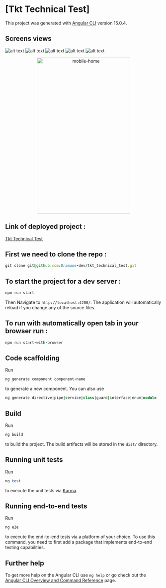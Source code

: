 # [Tkt Technical Test]

This project was generated with [Angular CLI](https://github.com/angular/angular-cli) version 15.0.4.

## Screens views

![alt text](https://github.com/Dramane-dev/tkt_technical_test/blob/develop/app-screens/home.png?raw=true)
![alt text](https://github.com/Dramane-dev/tkt_technical_test/blob/develop/app-screens/details.png?raw=true)
![alt text](https://github.com/Dramane-dev/tkt_technical_test/blob/develop/app-screens/mobile-home.png?raw=true)
![alt text](https://github.com/Dramane-dev/tkt_technical_test/blob/develop/app-screens/mobile-details.png?raw=true)
![alt text](https://github.com/Dramane-dev/tkt_technical_test/blob/develop/app-screens/mobile-menu.png?raw=true)

<p align="center">
  <img 
     alt="mobile-home"
     src="./app-screens/mobile-home.png"
     style="margin-left: auto; margin-right: auto"
     width="300" 
     height="500"
    />
</p>

## Link of deployed project :

[Tkt Technical Test](https://dramane.dev/tkt-technical-test)

## First we need to clone the repo :

```ruby
git clone git@github.com:Dramane-dev/tkt_technical_test.git
```

## To start the project for a dev server :

```ruby
npm run start
```

Then Navigate to `http://localhost:4200/`. The application will automatically reload if you change any of the source files.

## To run with automatically open tab in your browser run :

```ruby
npm run start-with-browser
```

## Code scaffolding

Run

```ruby
ng generate component component-name
```

to generate a new component. You can also use

```ruby
ng generate directive|pipe|service|class|guard|interface|enum|module
```

## Build

Run

```ruby
ng build
```

to build the project. The build artifacts will be stored in the `dist/` directory.

## Running unit tests

Run

```ruby
ng test
```

to execute the unit tests via [Karma](https://karma-runner.github.io).

## Running end-to-end tests

Run

```ruby
ng e2e
```

to execute the end-to-end tests via a platform of your choice. To use this command, you need to first add a package that implements end-to-end testing capabilities.

## Further help

To get more help on the Angular CLI use `ng help` or go check out the [Angular CLI Overview and Command Reference](https://angular.io/cli) page.
